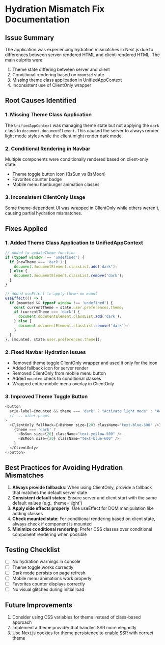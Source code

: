 # Hydration Mismatch Fix Documentation

## Issue Summary
The application was experiencing hydration mismatches in Next.js due to differences between server-rendered HTML and client-rendered HTML. The main culprits were:

1. Theme state differing between server and client
2. Conditional rendering based on `mounted` state
3. Missing theme class application in UnifiedAppContext
4. Inconsistent use of ClientOnly wrapper

## Root Causes Identified

### 1. Missing Theme Class Application
The `UnifiedAppContext` was managing theme state but not applying the `dark` class to `document.documentElement`. This caused the server to always render light mode styles while the client might render dark mode.

### 2. Conditional Rendering in Navbar
Multiple components were conditionally rendered based on client-only state:
- Theme toggle button icon (BsSun vs BsMoon)
- Favorites counter badge
- Mobile menu hamburger animation classes

### 3. Inconsistent ClientOnly Usage
Some theme-dependent UI was wrapped in ClientOnly while others weren't, causing partial hydration mismatches.

## Fixes Applied

### 1. Added Theme Class Application to UnifiedAppContext
```javascript
// Added to updateTheme function
if (typeof window !== 'undefined') {
  if (newTheme === 'dark') {
    document.documentElement.classList.add('dark');
  } else {
    document.documentElement.classList.remove('dark');
  }
}

// Added useEffect to apply theme on mount
useEffect(() => {
  if (mounted && typeof window !== 'undefined') {
    const currentTheme = state.user.preferences.theme;
    if (currentTheme === 'dark') {
      document.documentElement.classList.add('dark');
    } else {
      document.documentElement.classList.remove('dark');
    }
  }
}, [mounted, state.user.preferences.theme]);
```

### 2. Fixed Navbar Hydration Issues
- Removed theme toggle ClientOnly wrapper and used it only for the icon
- Added fallback icon for server render
- Removed ClientOnly from mobile menu button
- Added `mounted` check to conditional classes
- Wrapped entire mobile menu overlay in ClientOnly

### 3. Improved Theme Toggle Button
```javascript
<button
  aria-label={mounted && theme === 'dark' ? "Activate light mode" : "Activate dark mode"}
  // ... other props
>
  <ClientOnly fallback={<BsMoon size={20} className="text-blue-600" />}>
    {theme === 'dark' ? 
      <BsSun size={20} className="text-yellow-500" /> : 
      <BsMoon size={20} className="text-blue-600" />
    }
  </ClientOnly>
</button>
```

## Best Practices for Avoiding Hydration Mismatches

1. **Always provide fallbacks**: When using ClientOnly, provide a fallback that matches the default server state
2. **Consistent default states**: Ensure server and client start with the same default values (e.g., theme='light')
3. **Apply side effects properly**: Use useEffect for DOM manipulation like adding classes
4. **Check mounted state**: For conditional rendering based on client state, always check if component is mounted
5. **Minimize conditional rendering**: Prefer CSS classes over conditional component rendering when possible

## Testing Checklist
- [ ] No hydration warnings in console
- [ ] Theme toggle works correctly
- [ ] Dark mode persists on page refresh
- [ ] Mobile menu animations work properly
- [ ] Favorites counter displays correctly
- [ ] No visual glitches during initial load

## Future Improvements
1. Consider using CSS variables for theme instead of class-based approach
2. Implement a theme provider that handles SSR more elegantly
3. Use Next.js cookies for theme persistence to enable SSR with correct theme